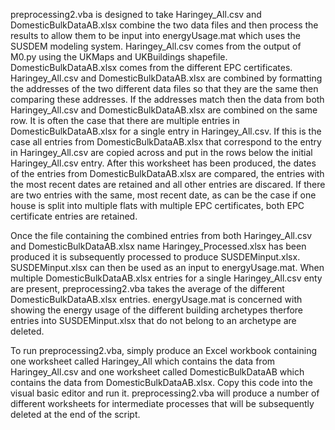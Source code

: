 preprocessing2.vba is designed to take Haringey_All.csv and DomesticBulkDataAB.xlsx combine the two data files and then process the results to allow them to be input into energyUsage.mat which uses
the SUSDEM modeling system. Haringey_All.csv comes from the output of M0.py using the UKMaps and UKBuildings shapefile. DomesticBulkDataAB.xlsx comes from the different EPC certificates. Haringey_All.csv
and DomesticBulkDataAB.xlsx are combined by formatting the addresses of the two different data files so that they are the same then comparing these addresses. If the addresses match then the data from
both Haringey_All.csv and DomesticBulkDataAB.xlsx are combined on the same row. It is often the case that there are multiple entries in DomesticBulkDataAB.xlsx for a single entry in Haringey_All.csv.
If this is the case all entries from DomesticBulkDataAB.xlsx that correspond to the entry in Haringey_All.csv are copied across and put in the rows below the initial Haringey_All.csv entry. After this
worksheet has been produced, the dates of the entries from DomesticBulkDataAB.xlsx are compared, the entries with the most recent dates are retained and all other entries are discared. If there are two
entries with the same, most recent date, as can be the case if one house is split into multiple flats with multiple EPC certificates, both EPC certificate entries are retained.

Once the file containing the combined entries from both Haringey_All.csv and DomesticBulkDataAB.xlsx name Haringey_Processed.xlsx has been produced it is subsequently processed to produce SUSDEMinput.xlsx.
SUSDEMinput.xlsx can then be used as an input to energyUsage.mat. When multiple DomesticBulkDataAB.xlsx entries for a single Haringey_All.csv enty are present, preprocessing2.vba takes the average of the
different DomesticBulkDataAB.xlsx entries. energyUsage.mat is concerned with showing the energy usage of the different building archetypes therfore entries into SUSDEMinput.xlsx that do not belong to an
archetype are deleted.

To run preprocessing2.vba, simply produce an Excel workbook containing one worksheet called Haringey_All which contains the data from Haringey_All.csv and one worksheet called DomesticBulkDataAB which
contains the data from DomesticBulkDataAB.xlsx. Copy this code into the visual basic editor and run it. preprocessing2.vba will produce a number of different worksheets for intermediate processes that
will be subsequently deleted at the end of the script.  
